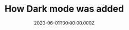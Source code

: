 ---
path: "/how-dark-mode-was-added"
title: "How Dark mode was added"
date: 2020-06-01T00:00:00.000Z
tags: ["Standard Layout", "Bhat", "Aloo", "Potato", "Peas", "Mattar"]
type: "tech"
---